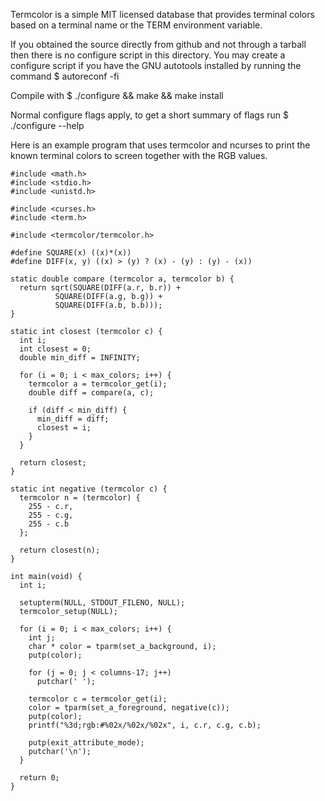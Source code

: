 Termcolor is a simple MIT licensed database that provides terminal colors based
on a terminal name or the TERM environment variable.

If you obtained the source directly from github and not through a tarball then
there is no configure script in this directory. You may create a configure
script if you have the GNU autotools installed by running the command
$ autoreconf -fi

Compile with
$ ./configure && make && make install

Normal configure flags apply, to get a short summary of flags run
$ ./configure --help

Here is an example program that uses termcolor and ncurses to print the known
terminal colors to screen together with the RGB values.

```
#include <math.h>
#include <stdio.h>
#include <unistd.h>

#include <curses.h>
#include <term.h>

#include <termcolor/termcolor.h>

#define SQUARE(x) ((x)*(x))
#define DIFF(x, y) ((x) > (y) ? (x) - (y) : (y) - (x))

static double compare (termcolor a, termcolor b) {
  return sqrt(SQUARE(DIFF(a.r, b.r)) +
	      SQUARE(DIFF(a.g, b.g)) +
	      SQUARE(DIFF(a.b, b.b)));
}

static int closest (termcolor c) {
  int i;
  int closest = 0;
  double min_diff = INFINITY;

  for (i = 0; i < max_colors; i++) {
    termcolor a = termcolor_get(i);
    double diff = compare(a, c);

    if (diff < min_diff) {
      min_diff = diff;
      closest = i;
    }
  }

  return closest;
}

static int negative (termcolor c) {
  termcolor n = (termcolor) {
    255 - c.r,
    255 - c.g,
    255 - c.b
  };

  return closest(n);
}

int main(void) {
  int i;

  setupterm(NULL, STDOUT_FILENO, NULL);
  termcolor_setup(NULL);

  for (i = 0; i < max_colors; i++) {
    int j;
    char * color = tparm(set_a_background, i);
    putp(color);

    for (j = 0; j < columns-17; j++)
      putchar(' ');

    termcolor c = termcolor_get(i);
    color = tparm(set_a_foreground, negative(c));
    putp(color);
    printf("%3d;rgb:#%02x/%02x/%02x", i, c.r, c.g, c.b);

    putp(exit_attribute_mode);
    putchar('\n');
  }

  return 0;
}
```
